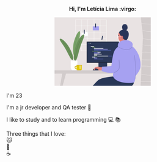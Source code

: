 <p align="center"> 
<b>Hi, I'm Letícia Lima 
:virgo:</b>

<p align="center"> 
<img src="https://github.com/Letiiciia/Letiiciia/blob/master/Imagem/me.jpg" height="50%" width ="50%">
</p>

I'm 23

I'm a jr developer and QA tester :heartbeat:

I like to study and to learn programming :computer: :books:

Three things that I love: <br>
:cat: <br>
:beer: <br>
:coffee: <br>


